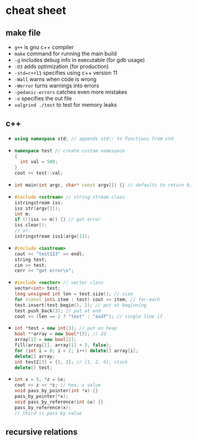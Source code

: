 # cheat sheet

## make file

- `g++` is gnu c++ compiler
- `make` command for running the main build
- `-g` includes debug info in executable (for gdb usage)
- `-O3` adds optimization (for production)
- `-std=c++11` specifies using c++ version 11
- `-Wall` warns when code is wrong
- `-Werror` turns warnings into errors
- `-pedanic-errors` catches even more mistakes
- `-o` specifies the out file
- `valgrind ./test` to test for memory leaks

## c++

- ```c++
  using namespace std; // appends std:: to functions from std
- ```c++
  namespace test // create custom namespace
  { 
    int val = 500; 
  }
  cout << test::val;
  ```
- ```c++
  int main(int argc, char* const argv[]) {} // defaults to return 0, non-zero for error, argc is number of arguments, argv is the arguments themselves
- ```c++ 
  #include <sstream> // string stream class
  istringstream iss;
  iss.str(argv[1]);
  int m;
  if (!(iss >> m)) {} // got error
  iss.clear();
  // or:
  istringstream iss1(argv[1]);
  ```
- ```c++
  #include <iostream>
  cout << "test123" << endl;
  string test;
  cin >> test;
  cerr << "got error\n";
  ```
- ```c++
  #include <vector> // vector class
  vector<int> test;
  long unsigned int len = test.size(); // size
  for (const int& item : test) cout << item; // for-each
  test.insert(test.begin(), 2); // put at beginning
  test.push_back(3); // put at end
  cout << (len == 2 ? "test" : "asdf"); // single line if
  ```
- ```c++
  int *test = new int[3]; // put on heap
  bool **array = new bool*[3]; // 2d
  array[1] = new bool[2];
  fill(array[1], array[1] + 2, false);
  for (int i = 0; i < 2; i++) delete[] array[i];
  delete[] array;
  int test2[3] = {1, 2}; // [1, 2, 0], stack
  delete[] test;
  ```
- ```c++
  int x = 5, *z = &x;
  cout << z << *z; // hex, x value
  void pass_by_pointer(int *x) {}
  pass_by_pointer(*x);
  void pass_by_reference(int &x) {}
  pass_by_reference(x);
  // third is pass by value
  ```

## recursive relations

